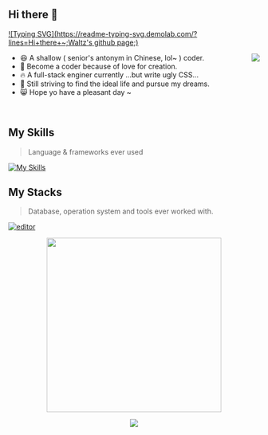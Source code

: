 ## Hi there 👋

[![Typing SVG](https://readme-typing-svg.demolab.com/?lines=Hi+there+~;Waltz's github page;)](https://git.io/typing-svg)
<p>

<img align=right src="https://github-readme-stats.vercel.app/api?username=LCIWalt&show_icons=true&count_private=true&theme=transparent&line_height=28">

- 😆 A shallow ( senior's antonym in Chinese, lol~ ) coder.
- 💌 Become a coder because of love for creation.
- 🔥 A full-stack enginer currently ...but write ugly CSS...
- 🏇 Still striving to find the ideal life and pursue my dreams.
- 😸 Hope yo have a pleasant day ~



&nbsp;

</p>

## My Skills

> Language & frameworks ever used

[![My Skills](https://skillicons.dev/icons?i=python,pytorch,go,java,nodejs,ts,html,markdown,c,vue,vite,react,tailwind,spring)](https://skillicons.dev)



## My Stacks

> Database, operation system and tools ever worked with.

[![editor](https://skillicons.dev/icons?i=vscode,androidstudio,vim,visualstudio,linux,ubuntu,kali,windows,docker,bash,git,github,gitlab,gradle,maven,anaconda,npm,yarn,nginx,idea)](https://skillicons.dev)



<p align='center'>
  <img height='350px' src="https://github-readme-stats.vercel.app/api/top-langs/?username=LCIWalt&theme=transparent&layout=donut&langs_count=10&custom_title=Github+Reporsitory+Lang+Count">


</p>

<p align='center'>
  <img src=https://profile-counter.glitch.me/LCIWalt/count.svg>
</p>


<!--
**LCIWalt/LCIWalt** is a ✨ _special_ ✨ repository because its `README.md` (this file) appears on your GitHub profile.

Here are some ideas to get you started:

- 🔭 I’m currently working on ...
- 🌱 I’m currently learning ...
- 👯 I’m looking to collaborate on ...
- 🤔 I’m looking for help with ...
- 💬 Ask me about ...
- 📫 How to reach me: ...
- 😄 Pronouns: ...
- ⚡ Fun fact: ...
-->
